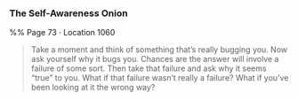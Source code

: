 ### The Self-Awareness Onion 
%% Page 73 · Location 1060 
> Take a moment and think of something that’s really bugging you. Now ask yourself why it bugs you. Chances are the answer will involve a failure of some sort. Then take that failure and ask why it seems “true” to you. What if that failure wasn’t really a failure? What if you’ve been looking at it the wrong way? 